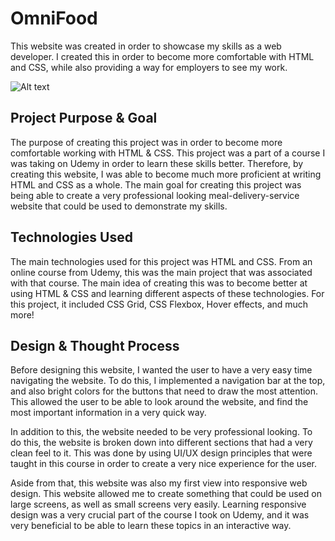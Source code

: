 # **OmniFood**
This website was created in order to showcase my skills as a web developer. I created this in order to become more comfortable with HTML and CSS, while also providing a way for employers to see my work.

![Alt text](https://loganmceldowney.dev//img/omnifood-website-full.png)

## **Project Purpose & Goal**
The purpose of creating this project was in order to become more comfortable working with HTML & CSS. This project was a part of a course I was taking on Udemy in order to learn these skills better. Therefore, by creating this website, I was able to become much more proficient at writing HTML and CSS as a whole. The main goal for creating this project was being able to create a very professional looking meal-delivery-service website that could be used to demonstrate my skills.

## **Technologies Used**
The main technologies used for this project was HTML and CSS. From an online course from Udemy, this was the main project that was associated with that course. The main idea of creating this was to become better at using HTML & CSS and learning different aspects of these technologies. For this project, it included CSS Grid, CSS Flexbox, Hover effects, and much more!

## **Design & Thought Process**
Before designing this website, I wanted the user to have a very easy time navigating the website. To do this, I implemented a navigation bar at the top, and also bright colors for the buttons that need to draw the most attention. This allowed the user to be able to look around the website, and find the most important information in a very quick way.

In addition to this, the website needed to be very professional looking. To do this, the website is broken down into different sections that had a very clean feel to it. This was done by using UI/UX design principles that were taught in this course in order to create a very nice experience for the user.

Aside from that, this website was also my first view into responsive web design. This website allowed me to create something that could be used on large screens, as well as small screens very easily. Learning responsive design was a very crucial part of the course I took on Udemy, and it was very beneficial to be able to learn these topics in an interactive way.
